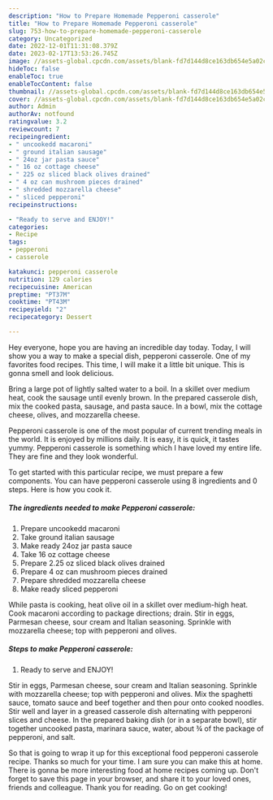 ```yaml
---
description: "How to Prepare Homemade Pepperoni casserole"
title: "How to Prepare Homemade Pepperoni casserole"
slug: 753-how-to-prepare-homemade-pepperoni-casserole
category: Uncategorized
date: 2022-12-01T11:31:08.379Z
date: 2023-02-17T13:53:26.745Z
image: //assets-global.cpcdn.com/assets/blank-fd7d144d8ce163db654e5a02c40b08a2775adb7897d16e4062681dc7e1b2800f.png
hideToc: false
enableToc: true
enableTocContent: false
thumbnail: //assets-global.cpcdn.com/assets/blank-fd7d144d8ce163db654e5a02c40b08a2775adb7897d16e4062681dc7e1b2800f.png
cover: //assets-global.cpcdn.com/assets/blank-fd7d144d8ce163db654e5a02c40b08a2775adb7897d16e4062681dc7e1b2800f.png
author: Admin
authorAv: notfound
ratingvalue: 3.2
reviewcount: 7
recipeingredient:
- " uncookedd macaroni"
- " ground italian sausage"
- " 24oz jar pasta sauce"
- " 16 oz cottage cheese"
- " 225 oz sliced black olives drained"
- " 4 oz can mushroom pieces drained"
- " shredded mozzarella cheese"
- " sliced pepperoni"
recipeinstructions:

- "Ready to serve and ENJOY!"
categories:
- Recipe
tags:
- pepperoni
- casserole

katakunci: pepperoni casserole 
nutrition: 129 calories
recipecuisine: American
preptime: "PT37M"
cooktime: "PT43M"
recipeyield: "2"
recipecategory: Dessert

---
```



Hey everyone, hope you are having an incredible day today. Today, I will show you a way to make a special dish, pepperoni casserole. One of my favorites food recipes. This time, I will make it a little bit unique. This is gonna smell and look delicious.

Bring a large pot of lightly salted water to a boil. In a skillet over medium heat, cook the sausage until evenly brown. In the prepared casserole dish, mix the cooked pasta, sausage, and pasta sauce. In a bowl, mix the cottage cheese, olives, and mozzarella cheese.

Pepperoni casserole is one of the most popular of current trending meals in the world. It is enjoyed by millions daily. It is easy, it is quick, it tastes yummy. Pepperoni casserole is something which I have loved my entire life. They are fine and they look wonderful.


To get started with this particular recipe, we must prepare a few components. You can have pepperoni casserole using 8 ingredients and 0 steps. Here is how you cook it.

<!--inarticleads1-->

##### The ingredients needed to make Pepperoni casserole:

1. Prepare  uncookedd macaroni
1. Take  ground italian sausage
1. Make ready  24oz jar pasta sauce
1. Take  16 oz cottage cheese
1. Prepare  2.25 oz sliced black olives drained
1. Prepare  4 oz can mushroom pieces drained
1. Prepare  shredded mozzarella cheese
1. Make ready  sliced pepperoni


While pasta is cooking, heat olive oil in a skillet over medium-high heat. Cook macaroni according to package directions; drain. Stir in eggs, Parmesan cheese, sour cream and Italian seasoning. Sprinkle with mozzarella cheese; top with pepperoni and olives. 

<!--inarticleads2-->

##### Steps to make Pepperoni casserole:


1. Ready to serve and ENJOY!

Stir in eggs, Parmesan cheese, sour cream and Italian seasoning. Sprinkle with mozzarella cheese; top with pepperoni and olives. Mix the spaghetti sauce, tomato sauce and beef together and then pour onto cooked noodles. Stir well and layer in a greased casserole dish alternating with pepperoni slices and cheese. In the prepared baking dish (or in a separate bowl), stir together uncooked pasta, marinara sauce, water, about ¾ of the package of pepperoni, and salt. 

So that is going to wrap it up for this exceptional food pepperoni casserole recipe. Thanks so much for your time. I am sure you can make this at home. There is gonna be more interesting food at home recipes coming up. Don't forget to save this page in your browser, and share it to your loved ones, friends and colleague. Thank you for reading. Go on get cooking!
